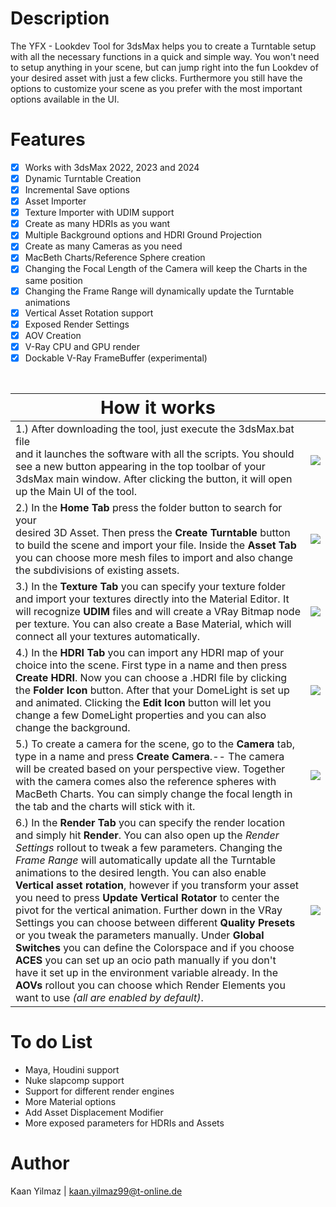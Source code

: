# Description

The YFX - Lookdev Tool for 3dsMax helps you to create a Turntable setup with all the necessary functions in a quick and simple way.  You won't need to setup anything in your scene, but can jump right into the fun Lookdev of your desired asset with just a few clicks.  Furthermore you still have the options to customize your scene as you prefer with the most important options available in the UI.

# Features

 - [x] Works with 3dsMax 2022, 2023 and 2024
 - [x] Dynamic Turntable Creation
 - [x] Incremental Save options
 - [x] Asset Importer
 - [x] Texture Importer with UDIM support
 - [x] Create as many HDRIs as you want
 - [x] Multiple Background options and HDRI Ground Projection
 - [x] Create as many Cameras as you need
 - [x] MacBeth Charts/Reference Sphere creation
 - [x] Changing the Focal Length of the Camera will keep the Charts in the same position
 - [x] Changing the Frame Range will dynamically update the Turntable animations
 - [x] Vertical Asset Rotation support
 - [x] Exposed Render Settings
 - [x] AOV Creation
 - [x] V-Ray CPU and GPU render
 - [x] Dockable V-Ray FrameBuffer (experimental)

 </br>

 <span style="font-size:1.8em;">How it works</span> | <br />
 -|-
1.) After downloading the tool, just execute the 3dsMax.bat file </br> and it launches the software with all the scripts. You should see a new button appearing in the top toolbar of your 3dsMax main window. After clicking the button, it will open up the Main UI of the tool. | <img src="./gifs/01_Start_3dsMax.gif"/>
2.) In the **Home Tab** press the folder button to search for your </br> desired 3D Asset. Then press the **Create Turntable** button to build the scene and import your file. Inside the **Asset Tab** you can choose more mesh files to import and also change the subdivisions of existing assets. | <img src="./gifs/01_Start_3dsMax.gif"/>
3.) In the **Texture Tab** you can specify your texture folder and import your textures directly into the Material Editor. It will recognize **UDIM** files and will create a VRay Bitmap node per texture. You can also create a Base Material, which will connect all your textures automatically. | <img src="./gifs/01_Start_3dsMax.gif"/>
4.) In the **HDRI Tab** you can import any HDRI map of your choice into the scene. First type in a name and then press **Create HDRI**. Now you can choose a .HDRI file by clicking the **Folder Icon** button. After that your DomeLight is set up and animated. Clicking the **Edit Icon** button will let you change a few DomeLight properties and you can also change the background. | <img src="./gifs/01_Start_3dsMax.gif"/>
5.) To create a camera for the scene, go to the **Camera** tab, type in a name and press **Create Camera**.-- The camera will be created based on your perspective view. Together with the camera comes also the reference spheres with MacBeth Charts. You can simply change the focal length in the tab and the charts will stick with it. | <img src="./gifs/01_Start_3dsMax.gif"/>
6.) In the **Render Tab** you can specify the render location and simply hit **Render**. You can also open up the *Render Settings* rollout to tweak a few parameters. Changing the *Frame Range* will automatically update all the Turntable animations to the desired length. You can also enable **Vertical asset rotation**, however if you transform your asset you need to press **Update Vertical Rotator** to center the pivot for the vertical animation. Further down in the VRay Settings you can choose between different **Quality Presets** or you tweak the parameters manually. Under **Global Switches** you can define the Colorspace and if you choose **ACES** you can set up an ocio path manually if you don't have it set up in the environment variable already. In the **AOVs** rollout you can choose which Render Elements you want to use  *(all are enabled by default)*. | <img src="./gifs/01_Start_3dsMax.gif"/>

# To do List

- Maya, Houdini support
- Nuke slapcomp support
- Support for different render engines
- More Material options
- Add Asset Displacement Modifier
- More exposed parameters for HDRIs and Assets

# Author

Kaan Yilmaz | kaan.yilmaz99@t-online.de